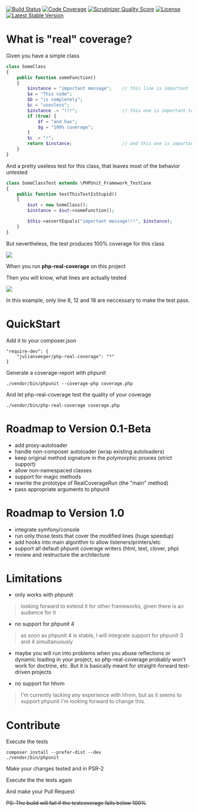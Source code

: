 [![Build Status](https://travis-ci.org/julianseeger/php-real-coverage.png?branch=master)](https://travis-ci.org/julianseeger/php-real-coverage)
[![Code Coverage](https://scrutinizer-ci.com/g/julianseeger/php-real-coverage/badges/coverage.png?s=1e024112911df161826d6270626cf409f00f8455)](https://scrutinizer-ci.com/g/julianseeger/php-real-coverage/)
[![Scrutinizer Quality Score](https://scrutinizer-ci.com/g/julianseeger/php-real-coverage/badges/quality-score.png?s=c0d591e596fc48b728b46654969d00cdcee9b3d8)](https://scrutinizer-ci.com/g/julianseeger/php-real-coverage/)
[![License](https://poser.pugx.org/julianseeger/php-real-coverage/license.png)](https://packagist.org/packages/julianseeger/php-real-coverage)
[![Latest Stable Version](https://poser.pugx.org/julianseeger/php-real-coverage/v/stable.png)](https://packagist.org/packages/julianseeger/php-real-coverage)

What is "real" coverage?
========================

Given you have a simple class
```php
class SomeClass
{
    public function someFunction()
    {
        $instance = "important message";    // this line is important
        $a = "This code";
        $b = "is completely";
        $c = "usesless";
        $instance .= "!!!";                 // this one is important too
        if (true) {
            $f = "and has";
            $g = "100% coverage";
        }
        $c .= "!";
        return $instance;                   // and this one is important
    }
}
```

And a pretty useless test for this class, that leaves most of the behavior untested

```php
class SomeClassTest extends \PHPUnit_Framework_TestCase
{
    public function testThisTestIsStupid()
    {
        $sut = new SomeClass();
        $instance = $sut->someFunction();

        $this->assertEquals("important message!!!", $instance);
    }
}
```

But nevertheless, the test produces 100% coverage for this class

![](https://raw.github.com/julianseeger/php-real-coverage/master/readme-resources/unreal-coverage.png)

When you run **php-real-coverage** on this project

Then you will know, what lines are actually tested

![](https://raw.github.com/julianseeger/php-real-coverage/master/readme-resources/real-coverage.png)

In this example, only line 8, 12 and 18 are neccessary to make the test pass.

QuickStart
==========

Add it to your composer.json
```
"require-dev": {
    "julianseeger/php-real-coverage": "*"
}
```
Generate a coverage-report with phpunit
```
./vendor/bin/phpunit --coverage-php coverage.php
```
And let php-real-coverage test the quality of your coverage
```
./vendor/bin/php-real-coverage coverage.php
```

Roadmap to Version 0.1-Beta
===========================
* add proxy-autoloader
* handle non-composer autoloader (wrap existing autoloaders)
* keep original method signature in the polymorphic proxies (strict support)
* allow non-namespaced classes
* support for magic methods
* rewrite the prototype of RealCoverageRun (the "main" method)
* pass appropriate arguments to phpunit

Roadmap to Version 1.0
======================
* integrate symfony/console
* run only those tests that cover the modified lines (huge speedup)
* add hooks into main algorithm to allow listeners/printers/etc
* support all default phpunit coverage writers (html, text, clover, php)
* review and restructure the architecture

Limitations
===========
* only works with phpunit
> looking forward to extend it for other frameworks, given there is an audience for it

* no support for phpunit 4
> as soon as phpunit 4 is stable, I will integrate support for phpunit 3 and 4 simultanuously

* maybe you will run into problems when you abuse reflections or dynamic loading in your project, so php-real-coverage probably won't work for doctrine, etc. But it is basically meant for straight-forward test-driven projects

* no support for hhvm
> I'm currently lacking any experience with hhvm, but as it seems to support phpunit I'm looking forward to change this.

Contribute
==========

Execute the tests
```
composer install --prefer-dist --dev
./vendor/bin/phpunit
```

Make your changes tested and in PSR-2

Execute the the tests again

And make your Pull Request

~~PS: The build will fail if the testcoverage falls below 100%~~
